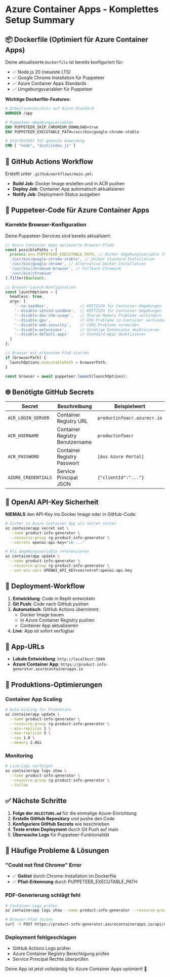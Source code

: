 # Azure Container Apps - Komplettes Setup Summary

## 📦 Dockerfile (Optimiert für Azure Container Apps)

Deine aktualisierte `Dockerfile` ist bereits konfiguriert für:
- ✅ Node.js 20 (neueste LTS)
- ✅ Google Chrome Installation für Puppeteer
- ✅ Azure Container Apps Standards
- ✅ Umgebungsvariablen für Puppeteer

**Wichtige Dockerfile-Features:**
```dockerfile
# Arbeitsverzeichnis auf Azure-Standard
WORKDIR /app

# Puppeteer-Umgebungsvariablen
ENV PUPPETEER_SKIP_CHROMIUM_DOWNLOAD=true
ENV PUPPETEER_EXECUTABLE_PATH=/usr/bin/google-chrome-stable

# Startbefehl für gebaute Anwendung
CMD [ "node", "dist/index.js" ]
```

## 🚀 GitHub Actions Workflow

Erstellt unter `.github/workflows/main.yml`:
- **Build Job**: Docker Image erstellen und in ACR pushen
- **Deploy Job**: Container App automatisch aktualisieren
- **Notify Job**: Deployment-Status ausgeben

## 🔧 Puppeteer-Code für Azure Container Apps

### Korrekte Browser-Konfiguration

Deine Puppeteer-Services sind bereits aktualisiert:

```typescript
// Azure Container Apps optimierte Browser-Pfade
const possiblePaths = [
  process.env.PUPPETEER_EXECUTABLE_PATH, // Docker Umgebungsvariable (höchste Priorität)
  '/usr/bin/google-chrome-stable', // Docker Standard-Installation
  '/usr/bin/google-chrome', // Alternative Docker-Installation
  '/usr/bin/chromium-browser', // Fallback Chromium
  '/usr/bin/chromium'
].filter(Boolean);

// Browser-Launch-Konfiguration
const launchOptions = {
  headless: true,
  args: [
    '--no-sandbox',              // KRITISCH für Container-Umgebungen
    '--disable-setuid-sandbox',  // KRITISCH für Container-Umgebungen
    '--disable-dev-shm-usage',   // Shared Memory Probleme verhindern
    '--disable-gpu',             // GPU-Probleme in Container verhindern
    '--disable-web-security',    // CORS-Probleme vermeiden
    '--disable-extensions',      // Unnötige Extensions deaktivieren
    '--disable-default-apps'     // Standard-Apps deaktivieren
  ]
};

// Browser mit erkanntem Pfad starten
if (browserPath) {
  launchOptions.executablePath = browserPath;
}

const browser = await puppeteer.launch(launchOptions);
```

## 🌐 Benötigte GitHub Secrets

| Secret | Beschreibung | Beispielwert |
|--------|--------------|--------------|
| `ACR_LOGIN_SERVER` | Container Registry URL | `productinfoacr.azurecr.io` |
| `ACR_USERNAME` | Container Registry Benutzername | `productinfoacr` |
| `ACR_PASSWORD` | Container Registry Passwort | `[Aus Azure Portal]` |
| `AZURE_CREDENTIALS` | Service Principal JSON | `{"clientId":"..."}` |

## 🔐 OpenAI API-Key Sicherheit

**NIEMALS** den API-Key ins Docker Image oder in GitHub-Code:

```bash
# Sicher in Azure Container App als Secret setzen
az containerapp secret set \
  --name product-info-generator \
  --resource-group rg-product-info-generator \
  --secrets openai-api-key="sk-..."

# Als Umgebungsvariable referenzieren
az containerapp update \
  --name product-info-generator \
  --resource-group rg-product-info-generator \
  --set-env-vars OPENAI_API_KEY=secretref:openai-api-key
```

## 🚀 Deployment-Workflow

1. **Entwicklung**: Code in Replit entwickeln
2. **Git Push**: Code nach GitHub pushen
3. **Automatisch**: GitHub Actions übernimmt:
   - Docker Image bauen
   - In Azure Container Registry pushen
   - Container App aktualisieren
4. **Live**: App ist sofort verfügbar

## 📍 App-URLs

- **Lokale Entwicklung**: `http://localhost:5000`
- **Azure Container App**: `https://product-info-generator.azurecontainerapps.io`

## 🔧 Produktions-Optimierungen

### Container App Scaling
```bash
# Auto-Scaling für Produktion
az containerapp update \
  --name product-info-generator \
  --resource-group rg-product-info-generator \
  --min-replicas 1 \
  --max-replicas 5 \
  --cpu 1.0 \
  --memory 2.0Gi
```

### Monitoring
```bash
# Live-Logs verfolgen
az containerapp logs show \
  --name product-info-generator \
  --resource-group rg-product-info-generator \
  --follow
```

## ✅ Nächste Schritte

1. **Folge der `ANLEITUNG.md`** für die einmalige Azure-Einrichtung
2. **Erstelle GitHub Repository** und pushe den Code
3. **Konfiguriere GitHub Secrets** wie beschrieben
4. **Teste ersten Deployment** durch Git Push auf main
5. **Überwache Logs** für Puppeteer-Funktionalität

## 🐛 Häufige Probleme & Lösungen

### "Could not find Chrome" Error
- ✅ **Gelöst** durch Chrome-Installation im Dockerfile
- ✅ **Pfad-Erkennung** durch PUPPETEER_EXECUTABLE_PATH

### PDF-Generierung schlägt fehl
```bash
# Container-Logs prüfen
az containerapp logs show --name product-info-generator --resource-group rg-product-info-generator

# Browser-Pfad testen
curl -X POST https://product-info-generator.azurecontainerapps.io/api/debug/browser-path
```

### Deployment fehlgeschlagen
- GitHub Actions Logs prüfen
- Azure Container Registry Berechtigung prüfen
- Service Principal Rechte überprüfen

Deine App ist jetzt vollständig für Azure Container Apps optimiert! 🎉